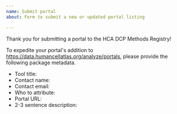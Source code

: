 ```yaml
---
name: Submit portal
about: Form to submit a new or updated portal listing

---
```


Thank you for submitting a portal to the HCA DCP Methods Registry!

To expedite your portal's addition to https://data.humancellatlas.org/analyze/portals,
please provide the following package metadata.

- Tool title: 
- Contact name: 
- Contact email: 
- Who to attribute: 
- Portal URL: 
- 2-3 sentence description:
